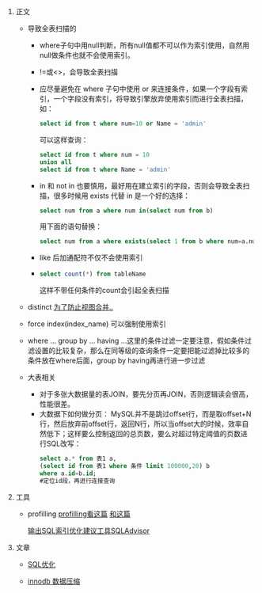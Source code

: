 1. 正文

    - 导致全表扫描的
        - where子句中用null判断，所有null值都不可以作为索引使用，自然用null做条件也就不会使用索引。
        - !=或<>，会导致全表扫描
        - 应尽量避免在 where 子句中使用 or 来连接条件，如果一个字段有索引，一个字段没有索引，将导致引擎放弃使用索引而进行全表扫描，如：
            ```sql
            select id from t where num=10 or Name = 'admin'
            ```
            可以这样查询：
            ```sql
            select id from t where num = 10
            union all
            select id from t where Name = 'admin'
            ```
        - in 和 not in 也要慎用，最好用在建立索引的字段，否则会导致全表扫描，很多时候用 exists 代替 in 是一个好的选择：
            ```sql
            select num from a where num in(select num from b)
            ```
            用下面的语句替换：
            ```sql
            select num from a where exists(select 1 from b where num=a.num)
            ```
        - like 后加通配符不仅不会使用索引

        - ```sql
          select count(*) from tableName
          ```
            这样不带任何条件的count会引起全表扫描

    - distinct [为了防止视图合并..](https://blog.csdn.net/ren6370/article/details/73732537)

    - force index(index_name) 可以强制使用索引

    - where ... group by ... having ...这里的条件过滤一定要注意，假如条件过滤设置的比较复杂，那么在同等级的查询条件一定要把能过滤掉比较多的条件放在where后面，group by having再进行进一步过滤

    - 大表相关
        - 对于多张大数据量的表JOIN，要先分页再JOIN，否则逻辑读会很高，性能很差。
        - 大数据下如何做分页：
            MySQL并不是跳过offset行，而是取offset+N行，然后放弃前offset行，返回N行，所以当offset大的时候，效率自然低下；这样要么控制返回的总页数，要么对超过特定阈值的页数进行SQL改写：
            ```sql
            select a.* from 表1 a,
            (select id from 表1 where 条件 limit 100000,20) b
            where a.id=b.id;
            #定位id段，再进行连接查询
            ```

2. 工具
    - profilling
        [profilling看这篇](https://blog.csdn.net/u011277123/article/details/53316206)
        [和这篇](https://www.cnblogs.com/timlearn/p/4052523.html)

        [输出SQL索引优化建议工具SQLAdvisor](https://blog.csdn.net/qq_14997169/article/details/76054081)

3. 文章
    - [SQL优化](http://lib.csdn.net/article/mysql/5037)

    - [innodb 数据压缩](https://blog.csdn.net/hello188988/article/details/53213118)
